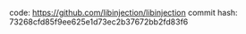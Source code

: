 code: https://github.com/libinjection/libinjection
commit hash: 73268cfd85f9ee625e1d73ec2b37672bb2fd83f6
